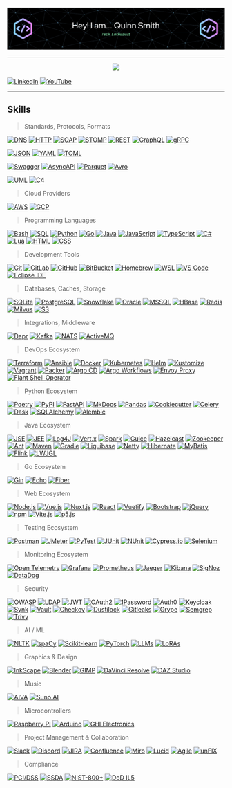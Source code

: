 <!-- Profile Banner -->
 
 [![](./assets/banner.png)](https://github.com/Q-Smith)

---

<!-- Visitors Badge -->

<p align="center">
  <a href="https://visitorbadge.io/status?path=https%3A%2F%2Fgithub.com%2FQ-Smith">
    <img src="https://api.visitorbadge.io/api/visitors?path=https%3A%2F%2Fgithub.com%2FQ-Smith&label=visitors&labelColor=%232d3440&countColor=%2380a0c0&style=flat-square" />
  </a>
</p>

[![LinkedIn](https://img.shields.io/badge/LinkedIn-0A66C2?logo=linkedin&logoColor=fff)](https://www.linkedin.com/in/smithquinn)
[![YouTube](https://img.shields.io/badge/YouTube-%23FF0000.svg?logo=YouTube&logoColor=white)](https://www.youtube.com/@DiffusionTinkerer)

---

<!-- Skills -->

## Skills

> Standards, Protocols, Formats

[![DNS](https://img.shields.io/badge/-DNS-3B4252?style=flat)](https://en.wikipedia.org/wiki/Domain_Name_System)
[![HTTP](https://img.shields.io/badge/-HTTP-3B4252?style=flat)](https://en.wikipedia.org/wiki/HTTP)
[![SOAP](https://img.shields.io/badge/-SOAP-3B4252?style=flat)](https://en.wikipedia.org/wiki/Soap)
[![STOMP](https://img.shields.io/badge/-STOMP-3B4252?style=flat)](https://en.wikipedia.org/wiki/Streaming_Text_Oriented_Messaging_Protocol)
[![REST](https://img.shields.io/badge/-REST-3B4252?style=flat)](https://en.wikipedia.org/wiki/REST)
[![GraphQL](https://img.shields.io/badge/-GraphQL-3B4252?style=flat)](https://en.wikipedia.org/wiki/GraphQL)
[![gRPC](https://img.shields.io/badge/-gRPC-3B4252?style=flat)](https://en.wikipedia.org/wiki/GRPC)
<br>

[![JSON](https://img.shields.io/badge/-JSON-3B4252?style=flat&logo=json&logoColor=D08770)](https://en.wikipedia.org/wiki/JSON)
[![YAML](https://img.shields.io/badge/-YAML-3B4252?style=flat&logo=yaml&logoColor=88C0D0)](https://en.wikipedia.org/wiki/YAML)
[![TOML](https://img.shields.io/badge/-TOML-3B4252?style=flat&logo=toml&logoColor=9C4121)](https://en.wikipedia.org/wiki/TOML)
<br>

[![Swagger](https://img.shields.io/badge/-Swagger-3B4252?style=flat&logo=swagger&logoColor=85EA2D)](https://swagger.io)
[![AsyncAPI](https://img.shields.io/badge/-AsyncAPI-3B4252?style=flat&logo=swagger&logoColor=009688)](https://www.asyncapi.com)
[![Parquet](https://img.shields.io/badge/-Parquet-3B4252?style=flat&logo=apacheparquet&logoColor=50ABF1)](https://parquet.apache.org)
[![Avro](https://img.shields.io/badge/-Avro-3B4252?style=flat&logo=apache&logoColor=D22128)](https://avro.apache.org)
<br>

[![UML](https://img.shields.io/badge/-UML-3B4252?style=flat&logo=uml&logoColor=8FBCBB)](https://en.wikipedia.org/wiki/Unified_Modeling_Language)
[![C4](https://img.shields.io/badge/-C4-3B4252?style=flat&logo=modal&logoColor=7FEE64)](https://c4model.com)
<br>

> Cloud Providers

[![AWS](https://img.shields.io/badge/-AWS-3B4252?style=flat&logo=amazonwebservices&logoColor=D08770)](#)
[![GCP](https://img.shields.io/badge/-Google%20Cloud-3B4252?style=flat&logo=googlecloud&logoColor=4285F4)](#)

> Programming Languages

[![Bash](https://img.shields.io/badge/-Bash-3B4252?style=flat&logo=gnubash&logoColor=4EAA25)](#)
[![SQL](https://img.shields.io/badge/-SQL-3B4252?style=flat&logo=amazonrds)](#)
[![Python](https://img.shields.io/badge/-Python-3B4252?style=flat&logo=python&logoColor=EBCB8B)](#)
[![Go](https://img.shields.io/badge/-Go-3B4252?style=flat&logo=go&logoColor=5E81AC)](#)
[![Java](https://img.shields.io/badge/-Java-3B4252?style=flat&logo=openjdk&logoColor=D08770)](#)
[![JavaScript](https://img.shields.io/badge/-JavaScript-3B4252?style=flat&logo=javascript)](#)
[![TypeScript](https://img.shields.io/badge/-TypeScript-3B4252?style=flat&logo=typescript)](#)
[![C#](https://img.shields.io/badge/-C%23-3B4252?style=flat&logo=sharp&logoColor=88C0D0)](#)
[![Lua](https://img.shields.io/badge/-Lua-3B4252?style=flat&logo=lua)](#)
[![HTML](https://img.shields.io/badge/-HTML-3B4252?style=flat&logo=html5)](#)
[![CSS](https://img.shields.io/badge/-CSS-3B4252?style=flat&logo=css3&logoColor=1572B6)](#)

> Development Tools

[![Git](https://img.shields.io/badge/-Git-3B4252?style=flat&logo=git)](#)
[![GitLab](https://img.shields.io/badge/-GitLab-3B4252?style=flat&logo=gitlab)](#)
[![GitHub](https://img.shields.io/badge/-GitHub-3B4252?style=flat&logo=github)](#)
[![BitBucket](https://img.shields.io/badge/-BitBucket-3B4252?style=flat&logo=bitbucket&logoColor=0052CC)](#)
[![Homebrew](https://img.shields.io/badge/-Homebrew-3B4252?style=flat&logo=homebrew)](#)
[![WSL](https://img.shields.io/badge/-WSL-3B4252?style=flatt&logo=ubuntu)](#)
[![VS Code](https://custom-icon-badges.demolab.com/badge/Visual%20Studio%20Code-3B4252?style=flat&logo=vsc)](#)
[![Eclipse IDE](https://img.shields.io/badge/-Eclipse%20IDE-3B4252?style=flat&logo=eclipse&logoColor=FE7A16)](#)

> Databases, Caches, Storage

[![SQLite](https://img.shields.io/badge/-SQLite-3B4252?style=flat&logo=sqlite)](#)
[![PostgreSQL](https://img.shields.io/badge/-PostgreSQL-3B4252?style=flat&logo=postgresql)](#)
[![Snowflake](https://img.shields.io/badge/-Snowflake-3B4252?style=flat&logo=snowflake)](#)
[![Oracle](https://img.shields.io/badge/-Oracle-3B4252?style=flat&logo=oracle&logoColor=F80000)](#)
[![MSSQL](https://img.shields.io/badge/-MSSQL-3B4252?style=flat&logo=microsoftsqlserver)](#)
[![HBase](https://img.shields.io/badge/-HBase-3B4252?style=flat&logo=apachehbase)](#)
[![Redis](https://img.shields.io/badge/-Redis-3B4252?style=flat&logo=redis)](#)
[![Milvus](https://img.shields.io/badge/-Milvus-3B4252?style=flat&logo=milvus)](#)
[![S3](https://img.shields.io/badge/-S3-3B4252?style=flat&logo=amazons3)](#)

> Integrations, Middleware

[![Dapr](https://img.shields.io/badge/-Dapr-3B4252?style=flat&logo=dapr&logoColor=0D2192)](#)
[![Kafka](https://img.shields.io/badge/-Kafka-3B4252?style=flat&logo=apachekafka)](#)
[![NATS](https://img.shields.io/badge/-NATS-3B4252?style=flat&logo=natsdotio)](#)
[![ActiveMQ](https://img.shields.io/badge/-ActiveMQ-3B4252?style=flat&logo=apacheactivemq)](#)

> DevOps Ecosystem

[![Terraform](https://img.shields.io/badge/-Terraform-3B4252?style=flat&logo=terraform)](#)
[![Ansible](https://img.shields.io/badge/-Ansible-3B4252?style=flat&logo=ansible&logoColor=EE0000)](#)
[![Docker](https://img.shields.io/badge/-Docker-3B4252?style=flat&logo=docker)](#)
[![Kubernetes](https://img.shields.io/badge/-Kubernetes-3B4252?style=flat&logo=kubernetes&logoColor=326CE5)](#)
[![Helm](https://img.shields.io/badge/-Helm-3B4252?style=flat&logo=helm&logoColor=0F1689)](#)
[![Kustomize](https://img.shields.io/badge/-Kustomize-3B4252?style=flat&logo=kubernetes&logoColor=326CE5)](#)
[![Vagrant](https://img.shields.io/badge/-Vagrant-3B4252?style=flat&logo=vagrant&logoColor=1868F2)](#)
[![Packer](https://img.shields.io/badge/-Packer-3B4252?style=flat&logo=packer&logoColor=02A8EF)](#)
[![Argo CD](https://img.shields.io/badge/-Argo%20CD-3B4252?style=flat&logo=argo&logoColor=EF7B4D)](#)
[![Argo Workflows](https://img.shields.io/badge/-Argo%20Workflows-3B4252?style=flat&logo=argo&logoColor=EF7B4D)](#)
[![Envoy Proxy](https://img.shields.io/badge/-Envoy%20Proxy-3B4252?style=flat&logo=envoyproxy&logoColor=AC6199)](#)
[![Flant Shell Operator](https://img.shields.io/badge/-Flant%20Shell%20Operator-3B4252?style=flat&logo=kubernetes&logoColor=326CE5)](#)

> Python Ecosystem

[![Poetry](https://img.shields.io/badge/-Poetry-3B4252?style=flat&logo=poetry)](#)
[![PyPI](https://img.shields.io/badge/-PyPI-3B4252?style=flat&logo=pypi)](#)
[![FastAPI](https://img.shields.io/badge/-FastAPI-3B4252?style=flat&logo=fastapi)](#)
[![MkDocs](https://img.shields.io/badge/-MkDocs-3B4252?style=flat&logo=materialformkdocs)](#)
[![Pandas](https://img.shields.io/badge/-Pandas-3B4252?style=flat&logo=pandas)](#)
[![Cookiecutter](https://img.shields.io/badge/-Cookiecutter-3B4252?style=flat&logo=cookiecutter)](#)
[![Celery](https://img.shields.io/badge/-Celery-3B4252?style=flat&logo=celery)](#)
[![Dask](https://img.shields.io/badge/-Dask-3B4252?style=flat&logo=dask)](#)
[![SQLAlchemy](https://img.shields.io/badge/-SQLAlchemy-3B4252?style=flat&logo=sqlalchemy)](#)
[![Alembic](https://img.shields.io/badge/-Alembic-3B4252?style=flat&logo=alembic)](#)

> Java Ecosystem

[![JSE](https://img.shields.io/badge/-JSE-3B4252?style=flat&logo=openjdk)](#)
[![JEE](https://img.shields.io/badge/-JEE-3B4252?style=flat&logo=openjdk)](#)
[![Log4J](https://img.shields.io/badge/-Log4J-3B4252?style=flat&logo=apache)](#)
[![Vert.x](https://img.shields.io/badge/-Vert.x-3B4252?style=flat&logo=eclipsevertdotx)](#)
[![Spark](https://img.shields.io/badge/-Spark-3B4252?style=flat&logo=apachespark)](#)
[![Guice](https://img.shields.io/badge/-Guice-3B4252?style=flat&logo=google)](#)
[![Hazelcast](https://img.shields.io/badge/-Hazelcast-3B4252?style=flat&logo=hazelcast)](#)
[![Zookeeper](https://img.shields.io/badge/-Zookeeper-3B4252?style=flat&logo=apachezookeeper)](#)
[![Ant](https://img.shields.io/badge/-Ant-3B4252?style=flat&logo=apacheant&logoColor=A81C7D)](#)
[![Maven](https://img.shields.io/badge/-Maven-3B4252?style=flat&logo=apachemaven&logoColor=C71A36)](#)
[![Gradle](https://img.shields.io/badge/-Gradle-3B4252?style=flat&logo=gradle&logoColor=02303A)](#)
[![Liquibase](https://img.shields.io/badge/-Liquibase-3B4252?style=flat&logo=liquibase&logoColor=2962FF)](#)
[![Netty](https://img.shields.io/badge/-Netty-3B4252?style=flat&logo=netty)](#)
[![Hibernate](https://img.shields.io/badge/-Hibernate-3B4252?style=flat&logo=hibernate)](#)
[![MyBatis](https://img.shields.io/badge/-MyBatis-3B4252?style=flat&logo=mybatis)](#)
[![Flink](https://img.shields.io/badge/-Flink-3B4252?style=flat&logo=apacheflink&logoColor=E6526F)](#)
[![LWJGL](https://img.shields.io/badge/-LWJGL-3B4252?style=flat&logo=lwjgl)](#)

> Go Ecosystem

[![Gin](https://img.shields.io/badge/-Gin-3B4252?style=flat&logo=gin&logoColor=008ECF)](#)
[![Echo](https://img.shields.io/badge/-Echo-3B4252?style=flat&logo=echo)](#)
[![Fiber](https://img.shields.io/badge/-Fiber-3B4252?style=flat&logo=fiber)](#)

> Web Ecosystem

[![Node.js](https://img.shields.io/badge/-Node.js-3B4252?style=flat&logo=nodedotjs&logoColor=5FA04E)](#)
[![Vue.js](https://img.shields.io/badge/-Vue.js-3B4252?style=flat&logo=vuedotjs&logoColor=4FC08D)](#)
[![Nuxt.js](https://img.shields.io/badge/-Nuxt.js-3B4252?style=flat&logo=nuxtdotjs&logoColor=00DC82)](#)
[![React](https://img.shields.io/badge/-React-3B4252?style=flat&logo=react&logoColor=61DAFB)](#)
[![Vuetify](https://img.shields.io/badge/-Vuetify-3B4252?style=flat&logo=vuetify&logoColor=1867C0)](#)
[![Bootstrap](https://img.shields.io/badge/-Bootstrap-3B4252?style=flat&logo=bootstrap&logoColor=7952B3)](#)
[![jQuery](https://img.shields.io/badge/-jQuery-3B4252?style=flat&logo=jquery&logoColor=0769AD)](#)
[![npm](https://img.shields.io/badge/-npm-3B4252?style=flat&logo=npm&logoColor=CB3837)](#)
[![Vite.js](https://img.shields.io/badge/-Vite.js-3B4252?style=flat&logo=vite&logoColor=646CFF)](#)
[![p5.js](https://img.shields.io/badge/-p5.js-3B4252?style=flat&logo=p5dotjs&logoColor=ED225D)](#)

> Testing Ecosystem

[![Postman](https://img.shields.io/badge/-Postman-3B4252?style=flat&logo=postman&logoColor=FF6C37)](#)
[![JMeter](https://img.shields.io/badge/-JMeter-3B4252?style=flat&logo=apachejmeter&logoColor=D22128)](#)
[![PyTest](https://img.shields.io/badge/-PyTest-3B4252?style=flat&logo=pytest&logoColor=0A9EDC)](#)
[![JUnit](https://img.shields.io/badge/-JUnit-3B4252?style=flat&logo=junit5&logoColor=25A162)](#)
[![NUnit](https://img.shields.io/badge/-NUnit-3B4252?style=flat&logo=nunit)](#)
[![Cypress.io](https://img.shields.io/badge/-Cypress.io-3B4252?style=flat&logo=cypress&logoColor=69D3A7)](#)
[![Selenium](https://img.shields.io/badge/-Selenium-3B4252?style=flat&logo=selenium&logoColor=43B02A)](#)

> Monitoring Ecosystem

[![Open Telemetry](https://img.shields.io/badge/-Open%20Telemetry-3B4252?style=flat&logo=opentelemetry)](#)
[![Grafana](https://img.shields.io/badge/-Grafana-3B4252?style=flat&logo=grafana)](#)
[![Prometheus](https://img.shields.io/badge/-Prometheus-3B4252?style=flat&logo=prometheus)](#)
[![Jaeger](https://img.shields.io/badge/-Jaeger-3B4252?style=flat&logo=jaeger)](#)
[![Kibana](https://img.shields.io/badge/-Kibana-3B4252?style=flat&logo=kibana)](#)
[![SigNoz](https://img.shields.io/badge/-SigNoz-3B4252?style=flat&logo=signoz)](#)
[![DataDog](https://img.shields.io/badge/-DataDog-3B4252?style=flat&logo=datadog&logoColor=632CA6)](#)

> Security

[![OWASP](https://img.shields.io/badge/-OWASP-3B4252?style=flat&logo=owasp)](#)
[![LDAP](https://img.shields.io/badge/-LDAP-3B4252?style=flat&logo=ldap)](#)
[![JWT](https://img.shields.io/badge/-JWT-3B4252?style=flat&logo=jwt)](#)
[![OAuth2](https://img.shields.io/badge/-OAuth2-3B4252?style=flat&logo=oauth2)](#)
[![1Password](https://img.shields.io/badge/-1Password-3B4252?style=flat&logo=1password)](#)
[![Auth0](https://img.shields.io/badge/-Auth0-3B4252?style=flat&logo=auth0)](#)
[![Keycloak](https://img.shields.io/badge/-Keycloak-3B4252?style=flat&logo=keycloak)](#)
[![Synk](https://img.shields.io/badge/-Synk-3B4252?style=flat&logo=snyk)](#)
[![Vault](https://img.shields.io/badge/-Vault-3B4252?style=flat&logo=vault)](#)
[![Checkov](https://img.shields.io/badge/-Checkov-3B4252?style=flat&logo=checkov)](#)
[![Dustilock](https://img.shields.io/badge/-Dustilock-3B4252?style=flat&logo=dustilock)](#)
[![Gitleaks](https://img.shields.io/badge/-Gitleaks-3B4252?style=flat&logo=gitleaks)](#)
[![Grype](https://img.shields.io/badge/-Grype-3B4252?style=flat&logo=grype)](#)
[![Semgrep](https://img.shields.io/badge/-Semgrep-3B4252?style=flat&logo=semgrep)](#)
[![Trivy](https://img.shields.io/badge/-Trivy-3B4252?style=flat&logo=trivy&logoColor=1904DA)](#)

> AI / ML

[![NLTK](https://img.shields.io/badge/-NLTK-3B4252?style=flat&logo=nltk)](#)
[![spaCy](https://img.shields.io/badge/-Spacy-3B4252?style=flat&logo=spacy&logoColor=09A3D5)](#)
[![Scikit-learn](https://img.shields.io/badge/-Scikit--learn-3B4252?style=flat&logo=scikitlearn&logoColor=F7931E)](#)
[![PyTorch](https://img.shields.io/badge/-PyTorch-3B4252?style=flat&logo=pytorch&logoColor=EE4C2C)](#)
[![LLMs](https://img.shields.io/badge/-LLMs-3B4252?style=flat&logo=huggingface)](#)
[![LoRAs](https://img.shields.io/badge/-LoRAs-3B4252?style=flat&logo=huggingface)](#)

> Graphics & Design

[![InkScape](https://img.shields.io/badge/-InkScape-3B4252?style=flat&logo=inkscape)](#)
[![Blender](https://img.shields.io/badge/-Blender-3B4252?style=flat&logo=blender&logoColor=E87D0D)](#)
[![GIMP](https://img.shields.io/badge/-GIMP-3B4252?style=flat&logo=gimp&logoColor=5C5543)](#)
[![DaVinci Resolve](https://img.shields.io/badge/-DaVinci%20Resolve-3B4252?style=flat&logo=davinciresolve&logoColor=233A51)](#)
[![DAZ Studio](https://img.shields.io/badge/-DAZ%20Studio-3B4252?style=flat&logo=dazstudio)](#)

> Music

[![AIVA](https://img.shields.io/badge/-AIVA-3B4252?style=flat&logo=aiva&logoColor=FF69B4)](#)
[![Suno AI](https://img.shields.io/badge/-Suno%20AI-3B4252?style=flat&logo=suno&logoColor=A3BE8C)](#)

> Microcontrollers

[![Raspberry PI](https://img.shields.io/badge/-Raspberry%20PI-3B4252?style=flat&logo=raspberrypi&logoColor=A22846)](#)
[![Arduino](https://img.shields.io/badge/-Arduino-3B4252?style=flat&logo=arduino&logoColor=00878F)](#)
[![GHI Electronics](https://img.shields.io/badge/-GHI%20Electronics-3B4252?style=flat&logo=ghi)](#)

> Project Management & Collaboration

[![Slack](https://img.shields.io/badge/-Slack-3B4252?style=flat&logo=slack&logoColor=4A154B)](#)
[![Discord](https://img.shields.io/badge/-Discord-3B4252?style=flat&logo=discord&logoColor=5865F2)](#)
[![JIRA](https://img.shields.io/badge/-JIRA-3B4252?style=flat&logo=jira&logoColor=0052CC)](#)
[![Confluence](https://img.shields.io/badge/-Confluence-3B4252?style=flat&logo=confluence&logoColor=172B4D)](#)
[![Miro](https://img.shields.io/badge/-Miro-3B4252?style=flat&logo=miro&logoColor=050038)](#)
[![Lucid](https://img.shields.io/badge/-Lucid-3B4252?style=flat&logo=lucid&logoColor=DE5833)](#)
[![Agile](https://img.shields.io/badge/-Agile-3B4252?style=flat&logo=agile)](#)
[![unFIX](https://img.shields.io/badge/-unFIX-3B4252?style=flat&logo=unfix)](#)

> Compliance

[![PCI/DSS](https://img.shields.io/badge/-PCI%2FDSS-3B4252?style=flat&logo=pci)](#)
[![SSDA](https://img.shields.io/badge/-SSDA-3B4252?style=flat&logo=ssda)](#)
[![NIST-800+](https://img.shields.io/badge/-NIST--800%2B-3B4252?style=flat&logo=nist)](#)
[![DoD IL5](https://img.shields.io/badge/-DoD%20IL5-3B4252?style=flat&logo=dod)](#)


<!--
Badges & Logos from:
- https://shields.io
- https://simpleicons.org
- https://github.com/inttter/md-badges
-->